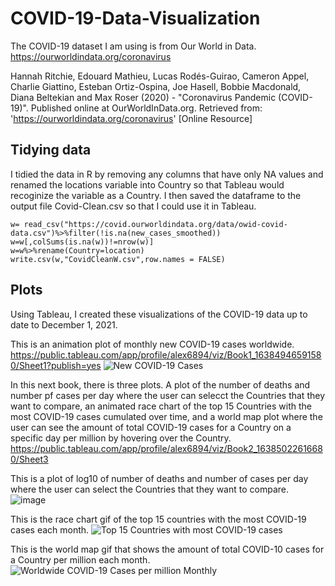 # COVID-19-Data-Visualization

The COVID-19 dataset I am using is from Our World in Data. https://ourworldindata.org/coronavirus  

Hannah Ritchie, Edouard Mathieu, Lucas Rodés-Guirao, Cameron Appel, Charlie Giattino, Esteban Ortiz-Ospina, Joe Hasell, Bobbie Macdonald, Diana Beltekian and Max Roser (2020) - "Coronavirus Pandemic (COVID-19)". Published online at OurWorldInData.org. Retrieved from: 'https://ourworldindata.org/coronavirus' [Online Resource]

## Tidying data

I tidied the data in R by removing any columns that have only NA values and renamed the locations variable into Country so that Tableau would recoginize the variable as a Country. I then saved the dataframe to the output file Covid-Clean.csv so that I could use it in Tableau.  

```
w= read_csv("https://covid.ourworldindata.org/data/owid-covid-data.csv")%>%filter(!is.na(new_cases_smoothed))
w=w[,colSums(is.na(w))!=nrow(w)]
w=w%>%rename(Country=location)
write.csv(w,"CovidCleanW.csv",row.names = FALSE)
```
## Plots
Using Tableau, I created these visualizations of the COVID-19 data up to date to December 1, 2021.

This is an animation plot of monthly new COVID-19 cases worldwide. https://public.tableau.com/app/profile/alex6894/viz/Book1_16384946591580/Sheet1?publish=yes
![New COVID-19 Cases](https://user-images.githubusercontent.com/95319198/148664590-3143a16a-668c-4fad-8e82-21f72ca7a442.gif)


In this next book, there is three plots. A plot of the number of deaths and number pf cases per day where the user can selecct the Countries that they want to compare, an animated race chart of the top 15 Countries with the most COVID-19 cases cumulated over time, and a world map plot where the user can see the amount of total COVID-19 cases for a Country on a specific day per million by hovering over the Country. https://public.tableau.com/app/profile/alex6894/viz/Book2_16385022616680/Sheet3

This is a plot of log10 of number of deaths and number of cases per day where the user can select the Countries that they want to compare.
![image](https://user-images.githubusercontent.com/95319198/144782576-5239868e-f532-464b-b870-33e753c296cf.png)  

This is the race chart gif of the top 15 countries with the most COVID-19 cases each month.
![Top 15 Countries with most COVID-19 cases](https://user-images.githubusercontent.com/95319198/148664595-f3b7d6d2-b653-46e4-af7a-2c173e602a05.gif)

This is the world map gif that shows the amount of total COVID-10 cases for a Country per million each month.
![Worldwide COVID-19 Cases per million Monthly](https://user-images.githubusercontent.com/95319198/148664846-0060b123-8790-482f-a265-53222be096d6.gif)

